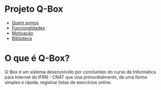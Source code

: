 # [](#header-1) Projeto Q-Box


- [Quem somos](quemsomos.md)
- [Funcionalidades](funcionalidades.md)
- [Motivação](motivacao.md)
- [Biblioteca](links.md)


# [](#header-1) O que é Q-Box?

Q-Box é um sistema desenvolvido por concluintes do curso de Informática para Internet do IFRN - CNAT que visa primordialmente, de uma forma simples e rápida, registrar listas de exercícios online.
